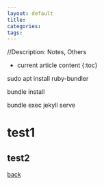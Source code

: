 ```yaml
---
layout: default
title: 
categories:
tags:
---
```

//Description: Notes, Others

* current article content
{:toc}

sudo apt  install ruby-bundler

bundle install

bundle exec jekyll serve 

# test1

## test2


[back](./)
